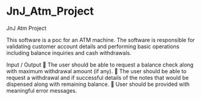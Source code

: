 # JnJ_Atm_Project
JnJ Atm Project

This software is a poc for an ATM machine. The software is responsible for
validating customer account details and performing basic operations including balance inquiries and
cash withdrawals.


Input / Output
 The user should be able to request a balance check along with maximum withdrawal amount (if any).
 The user should be able to request a withdrawal and if successful details of the notes that would be
dispensed along with remaining balance.
 User should be provided with meaningful error messages.